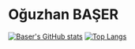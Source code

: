 # Oğuzhan BAŞER

[![Baser's GitHub stats](https://github-readme-stats.vercel.app/api?username=oguzhanbaser&theme=onedark)](https://github.com/anuraghazra/github-readme-stats) [![Top Langs](https://github-readme-stats.vercel.app/api/top-langs/?username=oguzhanbaser&layout=compact&theme=onedark)](https://github.com/anuraghazra/github-readme-stats)


<!--
**oguzhanbaser/oguzhanbaser** is a ✨ _special_ ✨ repository because its `README.md` (this file) appears on your GitHub profile.

Here are some ideas to get you started:

- 🔭 I’m currently working on ...
- 🌱 I’m currently learning ...
- 👯 I’m looking to collaborate on ...
- 🤔 I’m looking for help with ...
- 💬 Ask me about ...
- 📫 How to reach me: ...
- 😄 Pronouns: ...
- ⚡ Fun fact: ...
-->
